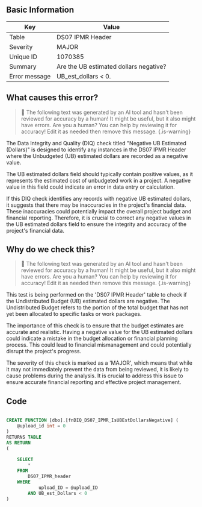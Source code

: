 ## Basic Information
| Key         | Value          |
|-------------|----------------|
| Table       | DS07 IPMR Header |
| Severity    | MAJOR |
| Unique ID   | 1070385   |
| Summary     | Are the UB estimated dollars negative? |
| Error message | UB_est_dollars < 0. |

## What causes this error?

> :robot: The following text was generated by an AI tool and hasn't been reviewed for accuracy by a human! It might be useful, but it also might have errors. Are you a human? You can help by reviewing it for accuracy! Edit it as needed then remove this message.
{.is-warning}

The Data Integrity and Quality (DIQ) check titled "Negative UB Estimated (Dollars)" is designed to identify any instances in the DS07 IPMR Header where the Unbudgeted (UB) estimated dollars are recorded as a negative value. 

The UB estimated dollars field should typically contain positive values, as it represents the estimated cost of unbudgeted work in a project. A negative value in this field could indicate an error in data entry or calculation. 

If this DIQ check identifies any records with negative UB estimated dollars, it suggests that there may be inaccuracies in the project's financial data. These inaccuracies could potentially impact the overall project budget and financial reporting. Therefore, it is crucial to correct any negative values in the UB estimated dollars field to ensure the integrity and accuracy of the project's financial data.
## Why do we check this?

> :robot: The following text was generated by an AI tool and hasn't been reviewed for accuracy by a human! It might be useful, but it also might have errors. Are you a human? You can help by reviewing it for accuracy! Edit it as needed then remove this message.
{.is-warning}

This test is being performed on the 'DS07 IPMR Header' table to check if the Undistributed Budget (UB) estimated dollars are negative. The Undistributed Budget refers to the portion of the total budget that has not yet been allocated to specific tasks or work packages. 

The importance of this check is to ensure that the budget estimates are accurate and realistic. Having a negative value for the UB estimated dollars could indicate a mistake in the budget allocation or financial planning process. This could lead to financial mismanagement and could potentially disrupt the project's progress.

The severity of this check is marked as a 'MAJOR', which means that while it may not immediately prevent the data from being reviewed, it is likely to cause problems during the analysis. It is crucial to address this issue to ensure accurate financial reporting and effective project management.
## Code

```sql

CREATE FUNCTION [dbo].[fnDIQ_DS07_IPMR_IsUBEstDollarsNegative] (
	@upload_id int = 0
)
RETURNS TABLE
AS RETURN
(
	
	SELECT 
		*
	FROM
		DS07_IPMR_header
	WHERE
			upload_ID = @upload_ID
		AND UB_est_Dollars < 0
)
```
